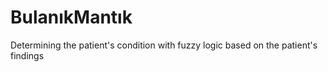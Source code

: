 # BulanıkMantık
Determining the patient's condition with fuzzy logic based on the patient's findings
